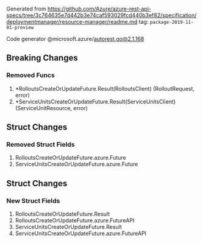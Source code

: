 Generated from https://github.com/Azure/azure-rest-api-specs/tree/3c764635e7d442b3e74caf593029fcd440b3ef82/specification/deploymentmanager/resource-manager/readme.md tag: `package-2019-11-01-preview`

Code generator @microsoft.azure/autorest.go@2.1.168

## Breaking Changes

### Removed Funcs

1. *RolloutsCreateOrUpdateFuture.Result(RolloutsClient) (RolloutRequest, error)
1. *ServiceUnitsCreateOrUpdateFuture.Result(ServiceUnitsClient) (ServiceUnitResource, error)

## Struct Changes

### Removed Struct Fields

1. RolloutsCreateOrUpdateFuture.azure.Future
1. ServiceUnitsCreateOrUpdateFuture.azure.Future

## Struct Changes

### New Struct Fields

1. RolloutsCreateOrUpdateFuture.Result
1. RolloutsCreateOrUpdateFuture.azure.FutureAPI
1. ServiceUnitsCreateOrUpdateFuture.Result
1. ServiceUnitsCreateOrUpdateFuture.azure.FutureAPI
